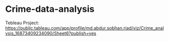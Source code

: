 # Crime-data-analysis
Tebleau Project: https://public.tableau.com/app/profile/md.abdur.sobhan.riad/viz/Crime_analysis_16873409234090/Sheet6?publish=yes

